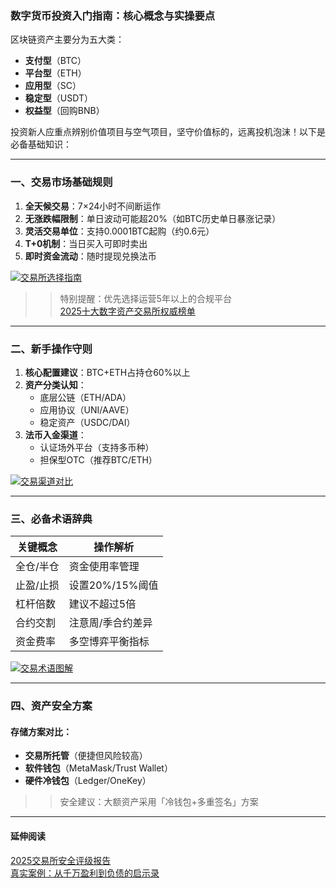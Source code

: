 ### 数字货币投资入门指南：核心概念与实操要点

区块链资产主要分为五大类：
- **支付型**（BTC）
- **平台型**（ETH）
- **应用型**（SC）
- **稳定型**（USDT）
- **权益型**（回购BNB）

投资新人应重点辨别价值项目与空气项目，坚守价值标的，远离投机泡沫！以下是必备基础知识：

---

### 一、交易市场基础规则
1. **全天候交易**：7×24小时不间断运作
2. **无涨跌幅限制**：单日波动可能超20%（如BTC历史单日暴涨记录）
3. **灵活交易单位**：支持0.0001BTC起购（约0.6元）
4. **T+0机制**：当日买入可即时卖出
5. **即时资金流动**：随时提现兑换法币

[![交易所选择指南](https://ac63e02.webp.li/20250414114001413.png)](https://btc8848.com/top-10-exchanges)

>> 特别提醒：优先选择运营5年以上的合规平台  
>> [2025十大数字资产交易所权威榜单](https://btc8848.com/top-10-exchanges)

---

### 二、新手操作守则
1. **核心配置建议**：BTC+ETH占持仓60%以上
2. **资产分类认知**：
   - 底层公链（ETH/ADA）
   - 应用协议（UNI/AAVE） 
   - 稳定资产（USDC/DAI）
3. **法币入金渠道**：
   - 认证场外平台（支持多币种）
   - 担保型OTC（推荐BTC/ETH）

[![交易渠道对比](https://ac63e02.webp.li/20250414114351329.png)](https://btc8848.com/top-10-exchanges)

---

### 三、必备术语辞典
| 关键概念 | 操作解析 |
|---------|----------|
| 全仓/半仓 | 资金使用率管理 |
| 止盈/止损 | 设置20%/15%阈值 |
| 杠杆倍数 | 建议不超过5倍 |
| 合约交割 | 注意周/季合约差异 |
| 资金费率 | 多空博弈平衡指标 |

[![交易术语图解](https://ac63e02.webp.li/20250414114500414.png)](https://btc8848.com/top-10-exchanges)

---

### 四、资产安全方案
#### 存储方案对比：
- **交易所托管**（便捷但风险较高）
- **软件钱包**（MetaMask/Trust Wallet）
- **硬件冷钱包**（Ledger/OneKey）

>> 安全建议：大额资产采用「冷钱包+多重签名」方案

---

#### 延伸阅读
[2025交易所安全评级报告](https://btc8848.com/top-10-exchanges)  
[真实案例：从千万盈利到负债的启示录](https://heiyetouzi.xyz/biquanstory001/)